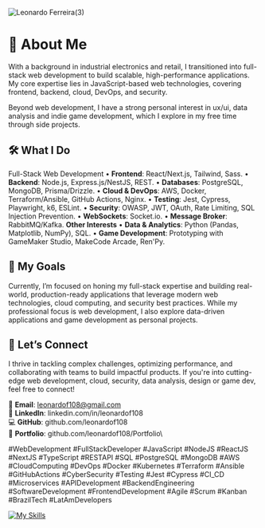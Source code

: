 ![Leonardo Ferreira(3)](https://github.com/user-attachments/assets/7ccf6ac3-4b4b-47c5-a430-418726065bf9)

# 🌟 **About Me**
With a background in industrial electronics and retail, I transitioned into full-stack web development to build scalable, high-performance applications. My core expertise lies in JavaScript-based web technologies, covering frontend, backend, cloud, DevOps, and security.

Beyond web development, I have a strong personal interest in ux/ui, data analysis and indie game development, which I explore in my free time through side projects.

## 🛠 **What I Do**
Full-Stack Web Development
• **Frontend**: React/Next.js, Tailwind, Sass.
• **Backend**: Node.js, Express.js/NestJS, REST.
• **Databases**: PostgreSQL, MongoDB, Prisma/Drizzle.
• **Cloud & DevOps**: AWS, Docker, Terraform/Ansible, GitHub Actions, Nginx.
• **Testing**: Jest, Cypress, Playwright, k6, ESLint.
• **Security**: OWASP, JWT, OAuth, Rate Limiting, SQL Injection Prevention.
• **WebSockets**: Socket.io.
• **Message Broker**: RabbitMQ/Kafka.
**Other Interests**
• **Data & Analytics**: Python (Pandas, Matplotlib, NumPy), SQL.
• **Game Development**: Prototyping with GameMaker Studio, MakeCode Arcade, Ren'Py.

## 🎯 **My Goals**
Currently, I’m focused on honing my full-stack expertise and building real-world, production-ready applications that leverage modern web technologies, cloud computing, and security best practices. While my professional focus is web development, I also explore data-driven applications and game development as personal projects.

## 🤝 **Let’s Connect**
I thrive in tackling complex challenges, optimizing performance, and collaborating with teams to build impactful products. If you're into cutting-edge web development, cloud, security, data analysis, design or game dev, feel free to connect!

📧 **Email**: leonardof108@gmail.com\
🔗 **LinkedIn**: linkedin.com/in/leonardof108\
💻 **GitHub**: github.com/leonardof108\
📂 **Portfolio**: github.com/leonardof108/Portfolio\

#WebDevelopment #FullStackDeveloper #JavaScript #NodeJS #ReactJS #NextJS #TypeScript #RESTAPI #SQL #PostgreSQL #MongoDB #AWS #CloudComputing #DevOps #Docker #Kubernetes #Terraform #Ansible #GitHubActions #CyberSecurity #Testing #Jest #Cypress #CI_CD #Microservices #APIDevelopment #BackendEngineering #SoftwareDevelopment #FrontendDevelopment #Agile #Scrum #Kanban #BrazilTech #LatAmDevelopers

[![My Skills](https://skillicons.dev/icons?i=js,ts,react,nextjs,nodejs,express,nestjs,jest,cypress,postgres,mongodb,aws,docker)](https://github.com/leonardof108)
